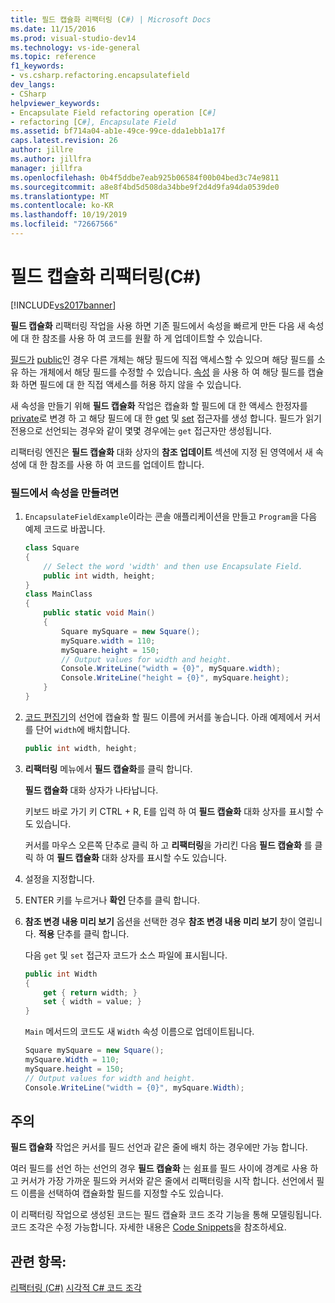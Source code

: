```yaml
---
title: 필드 캡슐화 리팩터링 (C#) | Microsoft Docs
ms.date: 11/15/2016
ms.prod: visual-studio-dev14
ms.technology: vs-ide-general
ms.topic: reference
f1_keywords:
- vs.csharp.refactoring.encapsulatefield
dev_langs:
- CSharp
helpviewer_keywords:
- Encapsulate Field refactoring operation [C#]
- refactoring [C#], Encapsulate Field
ms.assetid: bf714a04-ab1e-49ce-99ce-dda1ebb1a17f
caps.latest.revision: 26
author: jillre
ms.author: jillfra
manager: jillfra
ms.openlocfilehash: 0b4f5ddbe7eab925b06584f00b04bed3c74e9811
ms.sourcegitcommit: a8e8f4bd5d508da34bbe9f2d4d9fa94da0539de0
ms.translationtype: MT
ms.contentlocale: ko-KR
ms.lasthandoff: 10/19/2019
ms.locfileid: "72667566"
---
```

# <a name="encapsulate-field-refactoring-c"></a>필드 캡슐화 리팩터링(C#)
[!INCLUDE[vs2017banner](../includes/vs2017banner.md)]

**필드 캡슐화** 리팩터링 작업을 사용 하면 기존 필드에서 속성을 빠르게 만든 다음 새 속성에 대 한 참조를 사용 하 여 코드를 원활 하 게 업데이트할 수 있습니다.

 [필드가](https://msdn.microsoft.com/library/3cbb2f61-75f8-4cce-b4ef-f5d1b3de0db7) [public](https://msdn.microsoft.com/library/0ae45d16-a551-4b74-9845-57208de1328e)인 경우 다른 개체는 해당 필드에 직접 액세스할 수 있으며 해당 필드를 소유 하는 개체에서 해당 필드를 수정할 수 있습니다. [속성](https://msdn.microsoft.com/library/e295a8a2-b357-4ee7-a12e-385a44146fa8) 을 사용 하 여 해당 필드를 캡슐화 하면 필드에 대 한 직접 액세스를 허용 하지 않을 수 있습니다.

 새 속성을 만들기 위해 **필드 캡슐화** 작업은 캡슐화 할 필드에 대 한 액세스 한정자를 [private](https://msdn.microsoft.com/library/654c0bb8-e6ac-4086-bf96-7474fa6aa1c8)로 변경 하 고 해당 필드에 대 한 [get](https://msdn.microsoft.com/library/a52de048-fbe0-41b0-82ec-8e4ac04d3a71) 및 [set](https://msdn.microsoft.com/library/30d7e4e5-cc2e-4635-a597-14a724879619) 접근자를 생성 합니다. 필드가 읽기 전용으로 선언되는 경우와 같이 몇몇 경우에는 `get` 접근자만 생성됩니다.

 리팩터링 엔진은 **필드 캡슐화** 대화 상자의 **참조 업데이트** 섹션에 지정 된 영역에서 새 속성에 대 한 참조를 사용 하 여 코드를 업데이트 합니다.

### <a name="to-create-a-property-from-a-field"></a>필드에서 속성을 만들려면

1. `EncapsulateFieldExample`이라는 콘솔 애플리케이션을 만들고 `Program`을 다음 예제 코드로 바꿉니다.

    ```csharp
    class Square
    {
        // Select the word 'width' and then use Encapsulate Field.
        public int width, height;
    }
    class MainClass
    {
        public static void Main()
        {
            Square mySquare = new Square();
            mySquare.width = 110;
            mySquare.height = 150;
            // Output values for width and height.
            Console.WriteLine("width = {0}", mySquare.width);
            Console.WriteLine("height = {0}", mySquare.height);
        }
    }
    ```

2. [코드 편집기](../ide/writing-code-in-the-code-and-text-editor.md)의 선언에 캡슐화 할 필드 이름에 커서를 놓습니다. 아래 예제에서 커서를 단어 `width`에 배치합니다.

    ```csharp
    public int width, height;
    ```

3. **리팩터링** 메뉴에서 **필드 캡슐화**를 클릭 합니다.

     **필드 캡슐화** 대화 상자가 나타납니다.

     키보드 바로 가기 키 CTRL + R, E를 입력 하 여 **필드 캡슐화** 대화 상자를 표시할 수도 있습니다.

     커서를 마우스 오른쪽 단추로 클릭 하 고 **리팩터링**을 가리킨 다음 **필드 캡슐화** 를 클릭 하 여 **필드 캡슐화** 대화 상자를 표시할 수도 있습니다.

4. 설정을 지정합니다.

5. ENTER 키를 누르거나 **확인** 단추를 클릭 합니다.

6. **참조 변경 내용 미리 보기** 옵션을 선택한 경우 **참조 변경 내용 미리 보기** 창이 열립니다. **적용** 단추를 클릭 합니다.

     다음 `get` 및 `set` 접근자 코드가 소스 파일에 표시됩니다.

    ```csharp
    public int Width
    {
        get { return width; }
        set { width = value; }
    }
    ```

     `Main` 메서드의 코드도 새 `Width` 속성 이름으로 업데이트됩니다.

    ```csharp
    Square mySquare = new Square();
    mySquare.Width = 110;
    mySquare.height = 150;
    // Output values for width and height.
    Console.WriteLine("width = {0}", mySquare.Width);
    ```

## <a name="remarks"></a>주의
 **필드 캡슐화** 작업은 커서를 필드 선언과 같은 줄에 배치 하는 경우에만 가능 합니다.

 여러 필드를 선언 하는 선언의 경우 **필드 캡슐화** 는 쉼표를 필드 사이에 경계로 사용 하 고 커서가 가장 가까운 필드와 커서와 같은 줄에서 리팩터링을 시작 합니다. 선언에서 필드 이름을 선택하여 캡슐화할 필드를 지정할 수도 있습니다.

 이 리팩터링 작업으로 생성된 코드는 필드 캡슐화 코드 조각 기능을 통해 모델링됩니다. 코드 조각은 수정 가능합니다. 자세한 내용은 [Code Snippets](../ide/code-snippets.md)을 참조하세요.

## <a name="see-also"></a>관련 항목:
 [리팩터링 (C#)](../csharp-ide/refactoring-csharp.md) [시각적 C# 코드 조각](../ide/visual-csharp-code-snippets.md)